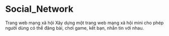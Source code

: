 # Social_Network
Trang web mạng xã hội 
Xây dựng một trang web mạng xã hội mini cho phép người dùng có thể đăng bài, chơi game, kết bạn, nhắn tin với nhau.


